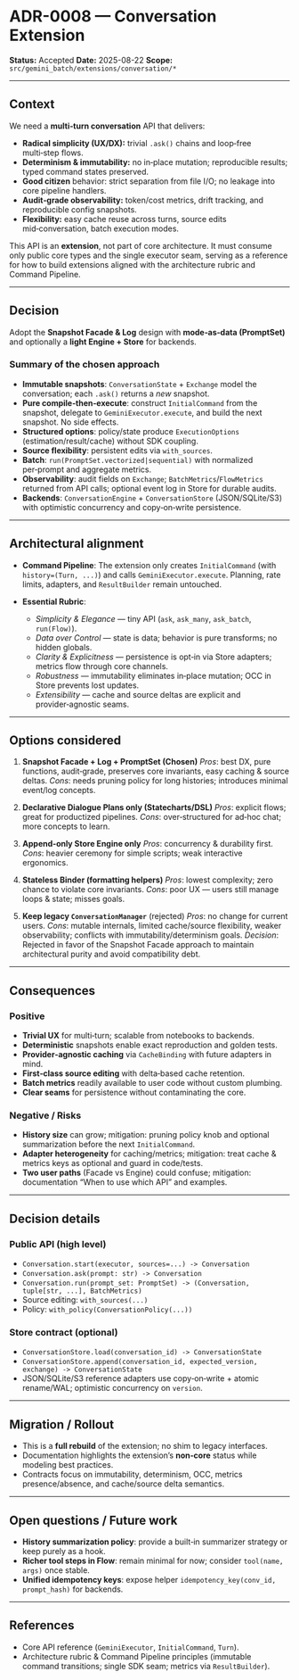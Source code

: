 # ADR-0008 — Conversation Extension

**Status:** Accepted
**Date:** 2025-08-22
**Scope:** `src/gemini_batch/extensions/conversation/*`

---

## Context

We need a **multi‑turn conversation** API that delivers:

* **Radical simplicity (UX/DX):** trivial `.ask()` chains and loop‑free multi‑step flows.
* **Determinism & immutability:** no in‑place mutation; reproducible results; typed command states preserved.
* **Good citizen** behavior: strict separation from file I/O; no leakage into core pipeline handlers.
* **Audit‑grade observability:** token/cost metrics, drift tracking, and reproducible config snapshots.
* **Flexibility:** easy cache reuse across turns, source edits mid‑conversation, batch execution modes.

This API is an **extension**, not part of core architecture. It must consume only public core types and the single executor seam, serving as a reference for how to build extensions aligned with the architecture rubric and Command Pipeline.

---

## Decision

Adopt the **Snapshot Facade & Log** design with **mode‑as‑data (PromptSet)** and optionally a **light Engine + Store** for backends.

### Summary of the chosen approach

* **Immutable snapshots**: `ConversationState` + `Exchange` model the conversation; each `.ask()` returns a *new* snapshot.
* **Pure compile‑then‑execute**: construct `InitialCommand` from the snapshot, delegate to `GeminiExecutor.execute`, and build the next snapshot. No side effects.
* **Structured options**: policy/state produce `ExecutionOptions` (estimation/result/cache) without SDK coupling.
* **Source flexibility**: persistent edits via `with_sources`.
* **Batch**: `run(PromptSet.vectorized|sequential)` with normalized per‑prompt and aggregate metrics.
* **Observability**: audit fields on `Exchange`; `BatchMetrics`/`FlowMetrics` returned from API calls; optional event log in Store for durable audits.
* **Backends**: `ConversationEngine` + `ConversationStore` (JSON/SQLite/S3) with optimistic concurrency and copy‑on‑write persistence.

---

## Architectural alignment

* **Command Pipeline**: The extension only creates `InitialCommand` (with `history=(Turn, ...)`) and calls `GeminiExecutor.execute`. Planning, rate limits, adapters, and `ResultBuilder` remain untouched.
* **Essential Rubric**:

  * *Simplicity & Elegance* — tiny API (`ask`, `ask_many`, `ask_batch`, `run(Flow)`).
  * *Data over Control* — state is data; behavior is pure transforms; no hidden globals.
  * *Clarity & Explicitness* — persistence is opt‑in via Store adapters; metrics flow through core channels.
  * *Robustness* — immutability eliminates in‑place mutation; OCC in Store prevents lost updates.
  * *Extensibility* — cache and source deltas are explicit and provider‑agnostic seams.

---

## Options considered

1. **Snapshot Facade + Log + PromptSet (Chosen)**
   *Pros*: best DX, pure functions, audit‑grade, preserves core invariants, easy caching & source deltas.
   *Cons*: needs pruning policy for long histories; introduces minimal event/log concepts.

2. **Declarative Dialogue Plans only (Statecharts/DSL)**
   *Pros*: explicit flows; great for productized pipelines.
   *Cons*: over‑structured for ad‑hoc chat; more concepts to learn.

3. **Append‑only Store Engine only**
   *Pros*: concurrency & durability first.
   *Cons*: heavier ceremony for simple scripts; weak interactive ergonomics.

4. **Stateless Binder (formatting helpers)**
   *Pros*: lowest complexity; zero chance to violate core invariants.
   *Cons*: poor UX — users still manage loops & state; misses goals.

5. **Keep legacy `ConversationManager`** (rejected)
   *Pros*: no change for current users.
   *Cons*: mutable internals, limited cache/source flexibility, weaker observability; conflicts with immutability/determinism goals.
   *Decision*: Rejected in favor of the Snapshot Facade approach to maintain architectural purity and avoid compatibility debt.

---

## Consequences

### Positive

* **Trivial UX** for multi‑turn; scalable from notebooks to backends.
* **Deterministic** snapshots enable exact reproduction and golden tests.
* **Provider‑agnostic caching** via `CacheBinding` with future adapters in mind.
* **First‑class source editing** with delta‑based cache retention.
* **Batch metrics** readily available to user code without custom plumbing.
* **Clear seams** for persistence without contaminating the core.

### Negative / Risks

* **History size** can grow; mitigation: pruning policy knob and optional summarization before the next `InitialCommand`.
* **Adapter heterogeneity** for caching/metrics; mitigation: treat cache & metrics keys as optional and guard in code/tests.
* **Two user paths** (Facade vs Engine) could confuse; mitigation: documentation “When to use which API” and examples.

---

## Decision details

### Public API (high level)

* `Conversation.start(executor, sources=...) -> Conversation`
* `Conversation.ask(prompt: str) -> Conversation`
* `Conversation.run(prompt_set: PromptSet) -> (Conversation, tuple[str, ...], BatchMetrics)`
* Source editing: `with_sources(...)`
* Policy: `with_policy(ConversationPolicy(...))`

### Store contract (optional)

* `ConversationStore.load(conversation_id) -> ConversationState`
* `ConversationStore.append(conversation_id, expected_version, exchange) -> ConversationState`
* JSON/SQLite/S3 reference adapters use copy‑on‑write + atomic rename/WAL; optimistic concurrency on `version`.

---

## Migration / Rollout

* This is a **full rebuild** of the extension; no shim to legacy interfaces.
* Documentation highlights the extension’s **non‑core** status while modeling best practices.
* Contracts focus on immutability, determinism, OCC, metrics presence/absence, and cache/source delta semantics.

---

## Open questions / Future work

* **History summarization policy**: provide a built‑in summarizer strategy or keep purely as a hook.
* **Richer tool steps in Flow**: remain minimal for now; consider `tool(name, args)` once stable.
* **Unified idempotency keys**: expose helper `idempotency_key(conv_id, prompt_hash)` for backends.

---

## References

* Core API reference (`GeminiExecutor`, `InitialCommand`, `Turn`).
* Architecture rubric & Command Pipeline principles (immutable command transitions; single SDK seam; metrics via `ResultBuilder`).
